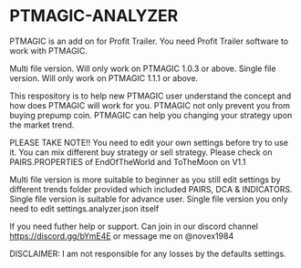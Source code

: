 # PTMAGIC-ANALYZER
PTMAGIC is an add on for Profit Trailer. You need Profit Trailer software to work with PTMAGIC.

Multi file version. Will only work on PTMAGIC 1.0.3 or above.
Single file version. Will only work on PTMAGIC 1.1.1 or above.

This respository is to help new PTMAGIC user understand the concept and how does PTMAGIC will work for you. PTMAGIC not only prevent you from buying prepump coin. PTMAGIC can help you changing your strategy upon the market trend.

PLEASE TAKE NOTE!! You need to edit your own settings before try to use it. You can mix different buy strategy or sell strategy. Please check on PAIRS.PROPERTIES of EndOfTheWorld and ToTheMoon on V1.1

Multi file version is more suitable to beginner as you still edit settings by different trends folder provided which included PAIRS, DCA & INDICATORS.
Single file version is suitable for advance user. Single file version you only need to edit settings.analyzer.json itself

If you need futher help or support. Can join in our discord channel https://discord.gg/bYmE4E or message me on @novex1984

DISCLAIMER:
I am not responsible for any losses by the defaults settings.
